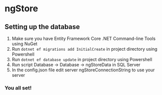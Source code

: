 # ngStore

## Setting up the database
1. Make sure you have Entity Framework Core .NET Command-line Tools using NuGet
2. Run `dotnet ef migrations add InitialCreate` in project directory using Powershell 
2. Run `dotnet ef database update` in project directory using Powershell
3. Run script Database -> Database -> ngStoreData in SQL Server 
4. In the config.json file edit server ngStoreConnectionString to use your server
### You all set!
